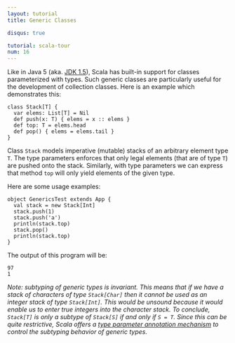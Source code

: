```yaml
---
layout: tutorial
title: Generic Classes

disqus: true

tutorial: scala-tour
num: 16
---
```


Like in Java 5 (aka. [JDK 1.5](http://java.sun.com/j2se/1.5/)), Scala has built-in support for classes parameterized with types. Such generic classes are particularly useful for the development of collection classes.
Here is an example which demonstrates this:

    class Stack[T] {
      var elems: List[T] = Nil
      def push(x: T) { elems = x :: elems }
      def top: T = elems.head
      def pop() { elems = elems.tail }
    }

Class `Stack` models imperative (mutable) stacks of an arbitrary element type `T`. The type parameters enforces that only legal elements (that are of type `T`) are pushed onto the stack. Similarly, with type parameters we can express that method `top` will only yield elements of the given type.

Here are some usage examples:

    object GenericsTest extends App {
      val stack = new Stack[Int]
      stack.push(1)
      stack.push('a')
      println(stack.top)
      stack.pop()
      println(stack.top)
    }

The output of this program will be:

    97
    1

_Note: subtyping of generic types is *invariant*. This means that if we have a stack of characters of type `Stack[Char]` then it cannot be used as an integer stack of type `Stack[Int]`. This would be unsound because it would enable us to enter true integers into the character stack. To conclude, `Stack[T]` is only a subtype of `Stack[S]` if and only if `S = T`. Since this can be quite restrictive, Scala offers a [type parameter annotation mechanism](variances.html) to control the subtyping behavior of generic types._
